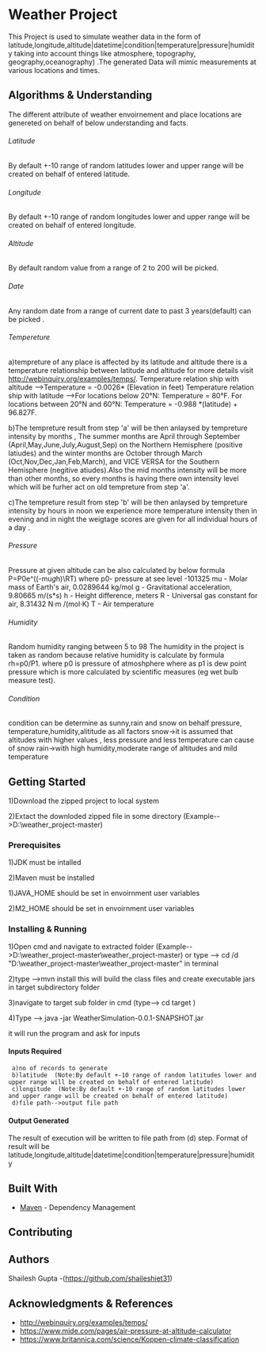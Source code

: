 # Weather Project

This Project is used to simulate weather data in the form 
of latitude,longitude,altitude|datetime|condition|temperature|pressure|humidity taking into account things like
atmosphere, topography, geography,oceanography) .The generated Data will mimic measurements at various locations and times.

## Algorithms & Understanding

The different attribute of weather envoirnement and place locations are genereted on behalf of below understanding and facts.

###### Latitude
By default +-10 range of random latitudes lower and upper range will be created on behalf of entered latitude.

###### Longitude
By default +-10 range of random longitudes lower and upper range will be created on behalf of entered longitude.

###### Altitude
By default random value from a range of 2 to 200 will be picked.

###### Date
Any random date from a range of current date to past 3 years(default) can be picked .

###### Tempereture
   a)tempreture of any place is affected by its latitude and altitude there is a temperature relationship between
   latitude and altitude for more details  visit http://webinquiry.org/examples/temps/.
    Temperature relation ship with altitude -->Temperature = -0.0026* (Elevation in feet) 
    Temperature relation ship with latitude -->For locations below 20°N: Temperature = 80°F.
    For locations between 20°N and 60°N: Temperature = -0.988 *(latitude) + 96.827F.

   b)The tempreture result from step 'a' will be then anlaysed by tempreture intensity by months ,
   The summer months are April through September (April,May,June,July,August,Sep) on the Northern Hemisphere (positive latiudes)
   and the winter months are October through March (Oct,Nov,Dec,Jan,Feb,March), and VICE VERSA for the Southern Hemisphere
   (negitive atiudes).Also the mid months intensity will be more than other months, so every months is having there
   own intensity level which will be furher act on old tempreture from step 'a'.
             
  c)The tempreture result from step 'b' will be then anlaysed by tempreture intensity by hours in noon we
    experience more temperature intensity then in evening and in night the weigtage scores are given for all individual hours of a day .

###### Pressure
  Pressure at given altitude can be also calculated by below formula
    P=P0e^((-mu*g*h)\RT)
    where
    p0- pressure at see level -101325
    mu - Molar mass of Earth's air, 0.0289644 kg/mol
    g - Gravitational acceleration, 9.80665 m/(s*s)
    h - Height difference, meters
    R - Universal gas constant for air, 8.31432 N·m /(mol·K)
    T - Air temperature
          
###### Humidity
   Random humidity ranging between  5 to 98
       The humidity in the project is taken as random because relative humidity is calculate by formula rh=p0/P1.
       where p0 is pressure of atmoshphere where as p1 is dew point pressure which is more calculated  by scientific measures
       (eg wet bulb measure test).
       
###### Condition 
   condition can be determine as sunny,rain  and snow on behalf pressure, temperature,humidity,alititude as all factors
   snow->it is assumed that altitudes with higher values , less pressure and less temperature can cause of snow
   rain->with high humidity,moderate range of altitudes and mild temperature

## Getting Started
1)Download the zipped project to local system 

2)Extact the downloded zipped file in some directory (Example-->D:\weather_project-master)

### Prerequisites
1)JDK must be intalled 

2)Maven must be installed 

1)JAVA_HOME should be set in envoirnment user variables

2)M2_HOME should be set in envoirnment user variables


### Installing & Running

1)Open cmd and navigate to extracted folder (Example-->D:\weather_project-master\weather_project-master)
or type -->
cd /d "D:\weather_project-master\weather_project-master" 
in terminal

2)type -->mvn install
this will build the class files and create executable jars in target subdirectory folder

3)navigate to target sub folder in cmd (type--> cd target ) 

4)Type --> java -jar WeatherSimulation-0.0.1-SNAPSHOT.jar

it will run the program and ask for inputs

  #### Inputs Required
     a)no of records to generate
     b)latitude  (Note:By default +-10 range of random latitudes lower and upper range will be created on behalf of entered latitude)
     c)longitude  (Note:By default +-10 range of random latitudes lower and upper range will be created on behalf of entered latitude)
     d)file path-->output file path 

  #### Output Generated
         
  The result of execution will be written to file path from (d) step.
  Format of result will be latitude,longitude,altitude|datetime|condition|temperature|pressure|humidity

## Built With
* [Maven](https://maven.apache.org/) - Dependency Management

## Contributing

## Authors

Shailesh Gupta -(https://github.com/shaileshiet31)

## Acknowledgments & References

* http://webinquiry.org/examples/temps/
* https://www.mide.com/pages/air-pressure-at-altitude-calculator
* https://www.britannica.com/science/Koppen-climate-classification


